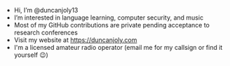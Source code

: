 - Hi, I’m @duncanjoly13
- I’m interested in language learning, computer security, and music
- Most of my GitHub contributions are private pending acceptance to research conferences
- Visit my website at https://duncanjoly.com
- I'm a licensed amateur radio operator (email me for my callsign or find it yourself 😉)

<!---
duncanjoly13/duncanjoly13 is a ✨ special ✨ repository because its `README.md` (this file) appears on your GitHub profile.
You can click the Preview link to take a look at your changes.
--->
